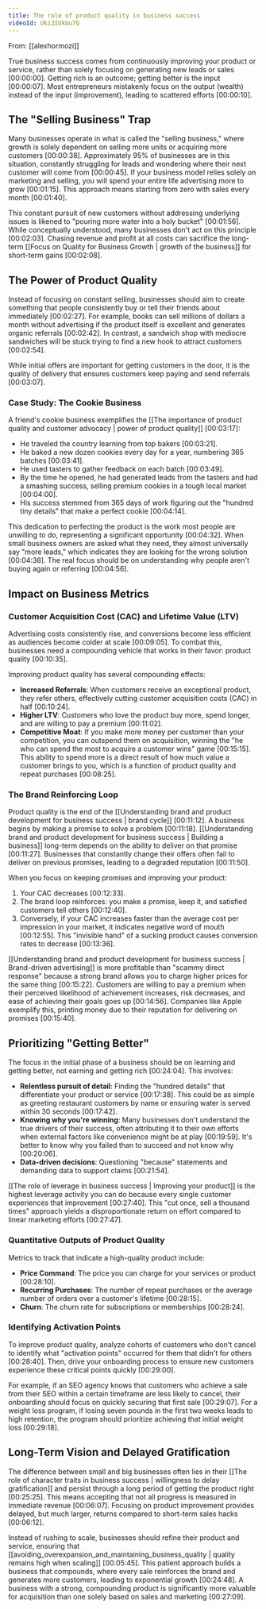```yaml
---
title: The role of product quality in business success
videoId: Uki3IUkUu7Q
---
```


From: [[alexhormozi]] <br/> 

True business success comes from continuously improving your product or service, rather than solely focusing on generating new leads or sales <a class="yt-timestamp" data-t="00:00:00">[00:00:00]</a>. Getting rich is an outcome; getting better is the input <a class="yt-timestamp" data-t="00:00:07">[00:00:07]</a>. Most entrepreneurs mistakenly focus on the output (wealth) instead of the input (improvement), leading to scattered efforts <a class="yt-timestamp" data-t="00:00:10">[00:00:10]</a>.

## The "Selling Business" Trap

Many businesses operate in what is called the "selling business," where growth is solely dependent on selling more units or acquiring more customers <a class="yt-timestamp" data-t="00:00:38">[00:00:38]</a>. Approximately 95% of businesses are in this situation, constantly struggling for leads and wondering where their next customer will come from <a class="yt-timestamp" data-t="00:00:45">[00:00:45]</a>. If your business model relies solely on marketing and selling, you will spend your entire life advertising more to grow <a class="yt-timestamp" data-t="00:01:15">[00:01:15]</a>. This approach means starting from zero with sales every month <a class="yt-timestamp" data-t="00:01:40">[00:01:40]</a>.

This constant pursuit of new customers without addressing underlying issues is likened to "pouring more water into a holy bucket" <a class="yt-timestamp" data-t="00:01:56">[00:01:56]</a>. While conceptually understood, many businesses don't act on this principle <a class="yt-timestamp" data-t="00:02:03">[00:02:03]</a>. Chasing revenue and profit at all costs can sacrifice the long-term [[Focus on Quality for Business Growth | growth of the business]] for short-term gains <a class="yt-timestamp" data-t="00:02:08">[00:02:08]</a>.

## The Power of Product Quality

Instead of focusing on constant selling, businesses should aim to create something that people consistently buy or tell their friends about immediately <a class="yt-timestamp" data-t="00:02:27">[00:02:27]</a>. For example, books can sell millions of dollars a month without advertising if the product itself is excellent and generates organic referrals <a class="yt-timestamp" data-t="00:02:42">[00:02:42]</a>. In contrast, a sandwich shop with mediocre sandwiches will be stuck trying to find a new hook to attract customers <a class="yt-timestamp" data-t="00:02:54">[00:02:54]</a>.

While initial offers are important for getting customers in the door, it is the quality of delivery that ensures customers keep paying and send referrals <a class="yt-timestamp" data-t="00:03:07">[00:03:07]</a>.

### Case Study: The Cookie Business

A friend's cookie business exemplifies the [[The importance of product quality and customer advocacy | power of product quality]] <a class="yt-timestamp" data-t="00:03:17">[00:03:17]</a>:
*   He traveled the country learning from top bakers <a class="yt-timestamp" data-t="00:03:21">[00:03:21]</a>.
*   He baked a new dozen cookies every day for a year, numbering 365 batches <a class="yt-timestamp" data-t="00:03:41">[00:03:41]</a>.
*   He used tasters to gather feedback on each batch <a class="yt-timestamp" data-t="00:03:49">[00:03:49]</a>.
*   By the time he opened, he had generated leads from the tasters and had a smashing success, selling premium cookies in a tough local market <a class="yt-timestamp" data-t="00:04:00">[00:04:00]</a>.
*   His success stemmed from 365 days of work figuring out the "hundred tiny details" that make a perfect cookie <a class="yt-timestamp" data-t="00:04:14">[00:04:14]</a>.

This dedication to perfecting the product is the work most people are unwilling to do, representing a significant opportunity <a class="yt-timestamp" data-t="00:04:32">[00:04:32]</a>. When small business owners are asked what they need, they almost universally say "more leads," which indicates they are looking for the wrong solution <a class="yt-timestamp" data-t="00:04:38">[00:04:38]</a>. The real focus should be on understanding why people aren't buying again or referring <a class="yt-timestamp" data-t="00:04:56">[00:04:56]</a>.

## Impact on Business Metrics

### Customer Acquisition Cost (CAC) and Lifetime Value (LTV)

Advertising costs consistently rise, and conversions become less efficient as audiences become colder at scale <a class="yt-timestamp" data-t="00:09:05">[00:09:05]</a>. To combat this, businesses need a compounding vehicle that works in their favor: product quality <a class="yt-timestamp" data-t="00:10:35">[00:10:35]</a>.

Improving product quality has several compounding effects:
*   **Increased Referrals**: When customers receive an exceptional product, they refer others, effectively cutting customer acquisition costs (CAC) in half <a class="yt-timestamp" data-t="00:10:24">[00:10:24]</a>.
*   **Higher LTV**: Customers who love the product buy more, spend longer, and are willing to pay a premium <a class="yt-timestamp" data-t="00:11:02">[00:11:02]</a>.
*   **Competitive Moat**: If you make more money per customer than your competition, you can outspend them on acquisition, winning the "he who can spend the most to acquire a customer wins" game <a class="yt-timestamp" data-t="00:15:15">[00:15:15]</a>. This ability to spend more is a direct result of how much value a customer brings to you, which is a function of product quality and repeat purchases <a class="yt-timestamp" data-t="00:08:25">[00:08:25]</a>.

### The Brand Reinforcing Loop

Product quality is the end of the [[Understanding brand and product development for business success | brand cycle]] <a class="yt-timestamp" data-t="00:11:12">[00:11:12]</a>. A business begins by making a promise to solve a problem <a class="yt-timestamp" data-t="00:11:18">[00:11:18]</a>. [[Understanding brand and product development for business success | Building a business]] long-term depends on the ability to deliver on that promise <a class="yt-timestamp" data-t="00:11:27">[00:11:27]</a>. Businesses that constantly change their offers often fail to deliver on previous promises, leading to a degraded reputation <a class="yt-timestamp" data-t="00:11:50">[00:11:50]</a>.

When you focus on keeping promises and improving your product:
1.  Your CAC decreases <a class="yt-timestamp" data-t="00:12:33">[00:12:33]</a>.
2.  The brand loop reinforces: you make a promise, keep it, and satisfied customers tell others <a class="yt-timestamp" data-t="00:12:40">[00:12:40]</a>.
3.  Conversely, if your CAC increases faster than the average cost per impression in your market, it indicates negative word of mouth <a class="yt-timestamp" data-t="00:12:55">[00:12:55]</a>. This "invisible hand" of a sucking product causes conversion rates to decrease <a class="yt-timestamp" data-t="00:13:36">[00:13:36]</a>.

[[Understanding brand and product development for business success | Brand-driven advertising]] is more profitable than "scammy direct response" because a strong brand allows you to charge higher prices for the same thing <a class="yt-timestamp" data-t="00:15:22">[00:15:22]</a>. Customers are willing to pay a premium when their perceived likelihood of achievement increases, risk decreases, and ease of achieving their goals goes up <a class="yt-timestamp" data-t="00:14:56">[00:14:56]</a>. Companies like Apple exemplify this, printing money due to their reputation for delivering on promises <a class="yt-timestamp" data-t="00:15:40">[00:15:40]</a>.

## Prioritizing "Getting Better"

The focus in the initial phase of a business should be on learning and getting better, not earning and getting rich <a class="yt-timestamp" data-t="00:24:04">[00:24:04]</a>. This involves:
*   **Relentless pursuit of detail**: Finding the "hundred details" that differentiate your product or service <a class="yt-timestamp" data-t="00:17:38">[00:17:38]</a>. This could be as simple as greeting restaurant customers by name or ensuring water is served within 30 seconds <a class="yt-timestamp" data-t="00:17:42">[00:17:42]</a>.
*   **Knowing why you're winning**: Many businesses don't understand the true drivers of their success, often attributing it to their own efforts when external factors like convenience might be at play <a class="yt-timestamp" data-t="00:19:59">[00:19:59]</a>. It's better to know why you failed than to succeed and not know why <a class="yt-timestamp" data-t="00:20:06">[00:20:06]</a>.
*   **Data-driven decisions**: Questioning "because" statements and demanding data to support claims <a class="yt-timestamp" data-t="00:21:54">[00:21:54]</a>.

[[The role of leverage in business success | Improving your product]] is the highest leverage activity you can do because every single customer experiences that improvement <a class="yt-timestamp" data-t="00:27:40">[00:27:40]</a>. This "cut once, sell a thousand times" approach yields a disproportionate return on effort compared to linear marketing efforts <a class="yt-timestamp" data-t="00:27:47">[00:27:47]</a>.

### Quantitative Outputs of Product Quality

Metrics to track that indicate a high-quality product include:
*   **Price Command**: The price you can charge for your services or product <a class="yt-timestamp" data-t="00:28:10">[00:28:10]</a>.
*   **Recurring Purchases**: The number of repeat purchases or the average number of orders over a customer's lifetime <a class="yt-timestamp" data-t="00:28:15">[00:28:15]</a>.
*   **Churn**: The churn rate for subscriptions or memberships <a class="yt-timestamp" data-t="00:28:24">[00:28:24]</a>.

### Identifying Activation Points

To improve product quality, analyze cohorts of customers who don't cancel to identify what "activation points" occurred for them that didn't for others <a class="yt-timestamp" data-t="00:28:40">[00:28:40]</a>. Then, drive your onboarding process to ensure new customers experience these critical points quickly <a class="yt-timestamp" data-t="00:29:00">[00:29:00]</a>.

For example, if an SEO agency knows that customers who achieve a sale from their SEO within a certain timeframe are less likely to cancel, their onboarding should focus on quickly securing that first sale <a class="yt-timestamp" data-t="00:29:07">[00:29:07]</a>. For a weight loss program, if losing seven pounds in the first two weeks leads to high retention, the program should prioritize achieving that initial weight loss <a class="yt-timestamp" data-t="00:29:18">[00:29:18]</a>.

## Long-Term Vision and Delayed Gratification

The difference between small and big businesses often lies in their [[The role of character traits in business success | willingness to delay gratification]] and persist through a long period of getting the product right <a class="yt-timestamp" data-t="00:25:25">[00:25:25]</a>. This means accepting that not all progress is measured in immediate revenue <a class="yt-timestamp" data-t="00:06:07">[00:06:07]</a>. Focusing on product improvement provides delayed, but much larger, returns compared to short-term sales hacks <a class="yt-timestamp" data-t="00:06:12">[00:06:12]</a>.

Instead of rushing to scale, businesses should refine their product and service, ensuring that [[avoiding_overexpansion_and_maintaining_business_quality | quality remains high when scaling]] <a class="yt-timestamp" data-t="00:05:45">[00:05:45]</a>. This patient approach builds a business that compounds, where every sale reinforces the brand and generates more customers, leading to exponential growth <a class="yt-timestamp" data-t="00:24:48">[00:24:48]</a>. A business with a strong, compounding product is significantly more valuable for acquisition than one solely based on sales and marketing <a class="yt-timestamp" data-t="00:27:09">[00:27:09]</a>.